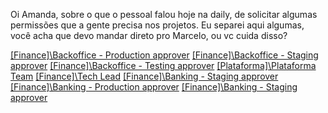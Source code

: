 Oi Amanda, sobre o que o pessoal falou hoje na daily, de solicitar algumas permissões que a gente precisa nos projetos. Eu separei aqui algumas, você acha que devo mandar direto pro Marcelo, ou vc cuida disso?

[[Finance]\Backoffice - Production approver](https://dev.azure.com/hyperlocal-tech/Finance/_settings/permissions?subjectDescriptor=vssgp.Uy0xLTktMTU1MTM3NDI0NS05ODU5NDQ1MDItMTExMjQzODU0LTI5MzQyMzk3ODMtMjExMzI0Mjk4NS0xLTE2NjcxNDcwNjYtMjY1ODUxNTYtMjQxMTQxNTU2OC0zMDczMTU1MzQ)
[[Finance]\Backoffice - Staging approver](https://dev.azure.com/hyperlocal-tech/Finance/_settings/permissions?subjectDescriptor=vssgp.Uy0xLTktMTU1MTM3NDI0NS05ODU5NDQ1MDItMTExMjQzODU0LTI5MzQyMzk3ODMtMjExMzI0Mjk4NS0xLTMwOTczMjUzODQtMzU0MTUyNzExMS0zMTQwNDAxODQzLTEyODc0NDM3NzQ)
[[Finance]\Backoffice - Testing approver](https://dev.azure.com/hyperlocal-tech/Finance/_settings/permissions?subjectDescriptor=vssgp.Uy0xLTktMTU1MTM3NDI0NS05ODU5NDQ1MDItMTExMjQzODU0LTI5MzQyMzk3ODMtMjExMzI0Mjk4NS0xLTQxNjIxNTQxNjYtMzYwNDg2MzgxOC0yOTcxMTE3OTg4LTYxMjcyMTQ0NQ)
[[Plataforma]\Plataforma Team](https://dev.azure.com/hyperlocal-tech/Plataforma/_settings/permissions?subjectDescriptor=vssgp.Uy0xLTktMTU1MTM3NDI0NS0zNDc5MTI3NzctMTQzNjMwOTU3NS0yNDM1NTYyNjcxLTEyNzU2NjM3MDgtMS0zMDY3ODU0NjMyLTg1NjEyOTg2NC0yODUwMzc3NzIyLTMzNzU0NTk1MTM)
[[Finance]\Tech Lead](https://dev.azure.com/hyperlocal-tech/Finance/_settings/permissions?subjectDescriptor=vssgp.Uy0xLTktMTU1MTM3NDI0NS0xMjg5MjkxNDY4LTIwMzQ4MjExOTAtMjk0NDczMzg3NC0yNDUxNTM3MTAxLTEtMzE5MzY1Mzg1MS0zMzMwNjM3MTI0LTMxOTI2NzgyOTAtMzQzMzk1NjQ1OA)
[[Finance]\Banking - Staging approver](https://dev.azure.com/hyperlocal-tech/Finance/_settings/permissions?subjectDescriptor=vssgp.Uy0xLTktMTU1MTM3NDI0NS05ODU5NDQ1MDItMTExMjQzODU0LTI5MzQyMzk3ODMtMjExMzI0Mjk4NS0xLTI5MTYzMDI2OTItMTMyMjY5MTE0OC0yMjE2NTAzNjA3LTExNDU0MTA5MDc)
[[Finance]\Banking - Production approver](https://dev.azure.com/hyperlocal-tech/Finance/_settings/permissions?subjectDescriptor=vssgp.Uy0xLTktMTU1MTM3NDI0NS05ODU5NDQ1MDItMTExMjQzODU0LTI5MzQyMzk3ODMtMjExMzI0Mjk4NS0xLTMyNDc5NTUxNzYtMTU0Mjg5OTAyMS0yMjQ0MTAzNjQ3LTMxNTg4MDE1ODU)
[[Finance]\Banking - Staging approver](https://dev.azure.com/hyperlocal-tech/Finance/_settings/permissions?subjectDescriptor=vssgp.Uy0xLTktMTU1MTM3NDI0NS05ODU5NDQ1MDItMTExMjQzODU0LTI5MzQyMzk3ODMtMjExMzI0Mjk4NS0xLTI5MTYzMDI2OTItMTMyMjY5MTE0OC0yMjE2NTAzNjA3LTExNDU0MTA5MDc)
